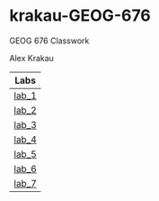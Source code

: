 # krakau-GEOG-676
GEOG 676 Classwork

Alex Krakau


|   Labs    |
|-----------|
|[lab_1](Lab_1\README.md)|
|[lab_2](Lab_2\README.md)|
|[lab_3](Lab_3\README.md)|
|[lab_4](Lab_4\README.md)|
|[lab_5](Lab_5\README.md)|
|[lab_6](Lab_6\README.md)|
|[lab_7](Lab_7\README.md)|
